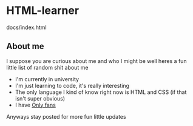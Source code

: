 # HTML-learner
docs/index.html 
<html>
  <head>
    <title> Sir Staffor's practice webpage </title>
  </head>
  <main>
    <section>
      <h1>About me</h1>
        <p> I suppose you are curious about me and who I might be well heres a fun little list of random shit about me </p>
        <ul>
          <li>I'm currently in university</li>
          <li>I'm just learning to code, it's really interesting</li>
          <li> The only language I kind of know right now is HTML and CSS (if that isn't super obvious)</li>
          <li>I have <a href = https://www.youtube.com/watch?v=dQw4w9WgXcQ> Only fans </a> </li>
      </ul>
        <p>Anyways stay posted for more fun little updates</p>
  </main>
  
</html>

